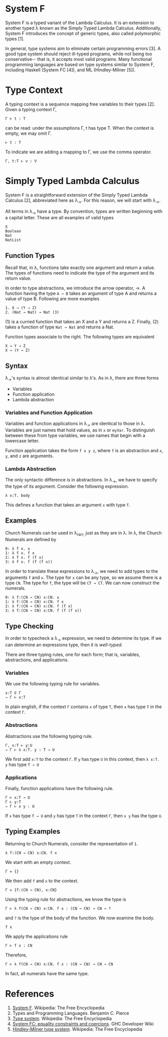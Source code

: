# System F
System F is a typed variant of the Lambda Calculus. It is an extension to
another typed &lambda; known as the Simply Typed Lambda Calculus. Additionally,
System F introduces the concept of generic types, also called polymorphic
types [1].

In general, type systems aim to eliminate certain programming errors [3]. A good
type system should reject ill-typed programs, while not being too conservative--
that is, it accepts most valid programs. Many functional programming languages 
are based on type systems similar to System F, including Haskell 
(System FC [4]), and ML (Hindley-Milner [5]).

# Type Context
A typing context is a sequence mapping free variables to their types [2]. Given
a typing context &Gamma;, 

    Γ ⊢ t : T

can be read: under the assumptions &Gamma;, t has type T. When the context is
empty, we may omit &Gamma;.

    ⊢ t : T

To indicate we are adding a mapping to &Gamma;, we use the comma operator.

    Γ, t:T ⊢ v : V

# Simply Typed Lambda Calculus
System F is a straightforward extension of the Simply Typed Lambda Calculus [2],
abbreviated here as &lambda;<sub>&rarr;</sub>. For this reason, we will start 
with &lambda;<sub>&rarr;</sub>.

All terms in &lambda;<sub>&rarr;</sub> have a type. By convention, types are
written beginning with a capital letter. These are all examples of valid
types

    X
    Boolean
    Nat
    NatList

## Function Types
Recall that, in &lambda;, functions take exactly one argument and return a 
value. The types of functions need to indicate the type of the argument and
its return value. 

In order to type abstractions, we introduce the arrow operator, &rarr;. A 
function having the type `A → B` takes an argument of type A and returns a
value of type B. Following are more examples

    1. X → (Y → Z)
    2. (Nat → Nat) → Nat (3)

(1) is a curried function that takes an X and a Y and returns a Z. Finally, (2) 
takes a function of type `Nat → Nat` and returns a Nat.

Function types associate to the right. The following types are equivalent

    X → Y → Z
    X → (Y → Z)

## Syntax
&lambda;<sub>&rarr;</sub>'s syntax is almost identical similar to &lambda;'s. As in &lambda;,
there are three forms

 * Variables
 * Function application
 * Lambda abstraction

### Variables and Function Application
Variables and function applications in &lambda;<sub>&rarr;</sub> are identical to those in 
&lambda;. Variables are just names that hold values, as in `x` or `myVar`. To distinguish 
between these from type variables, we use names that begin with a lowercase letter.

Function application takes the form `f x y z`, where `f` is an abstraction and `x`, `y`, and
`z` are arguments.

### Lambda Abstraction
The only syntactic difference is in abstractions. In &lambda;<sub>&rarr;</sub>, we have to
specify the type of its argument. Consider the following expression.

    λ x:T. body

This defines a function that takes an argument `x` with type `T`.

## Examples
Church Numerals can be used in &lambda;<sub>rarr;</sub> just as they are in &lambda;. In 
&lambda;, the Church Numerals are defined by

    0: λ f x. x
    1: λ f x. f x
    2: λ f x. f (f x)
    3: λ f x. f (f (f x))

In order to translate these expressions to &lambda;<sub>&rarr;</sub>, we need to add types
to the arguments `f` and `x`. The type for `x` can be any type, so we assume there is a type
`CN`. The type for `f`, the type will be `CT → CT`. We can now construct the numerals.

    0: λ f:(CN → CN) x:CN. x
    1: λ f:(CN → CN) x:CN. f x
    2: λ f:(CN → CN) x:CN. f (f x)
    3: λ f:(CN → CN) x:CN. f (f (f x))

## Type Checking
In order to typecheck a &lambda;<sub>&rarr;</sub> expression, we need to determine its type.
If we can determine an expressions type, then it is *well-typed*.

There are three typing rules, one for each form; that is, variables, 
abstractions, and applications.

### Variables
We use the following typing rule for variables.

    x:T ∈ Γ 
    ⇒ Γ ⊢ x:T

In plain english, if the context `Γ` contains `x` of type `T`,  then `x` has 
type `T` in the context `Γ`.

### Abstractions
Abstractions use the following typing rule.

    Γ, x:T ⊢ y:U 
    ⇒ Γ ⊢ λ x:T. y : T → U

We first add `x:T` to the context `Γ`. If `y` has type `U` in this context, then 
`λ x:T. y` has type  `T → U`
    
### Applications
Finally, function applications have the following rule.

    Γ ⊢ x:T → U
    Γ ⊢ y:T
    ⇒ Γ ⊢ x y : U

If `x` has type `T → U` and `y` has type `T` in the context `Γ`, then `x y` has the type
`U`.
 
## Typing Examples
Returning to Church Numerals, consider the representation of `1`.

    λ f:(CN → CN) x:CN. f x

We start with an empty context.

    Γ = {}

We then add `f` and `x` to the context.

    Γ = {f:(CN → CN), x:CN} 
    
Using the typing rule for abstractions, we know the type is

    Γ ⊢ λ f(CN → CN) x:CN. f x : (CN → CN) → CN → ?

and `?` is the type of the body of the function. We now examine the body.

    f x

We apply the applications rule

    Γ ⊢ f x : CN

Therefore,

    Γ ⊢ λ f(CN → CN) x:CN. f x : (CN → CN) → CN → CN

In fact, all numerals have the same type.

# References
1. [System F](https://en.wikipedia.org/wiki/System_F). Wikipedia: The Free Encyclopedia
2. Types and Programming Languages. Benjamin C. Pierce
3. [Type system](https://en.wikipedia.org/wiki/Type_system). Wikipedia: The Free Encyclopedia
4. [System FC: equality constraints and coercions](https://ghc.haskell.org/trac/ghc/wiki/Commentary/Compiler/FC). GHC Developer Wiki
5. [Hindley-Milner type system](https://en.wikipedia.org/wiki/Hindley%E2%80%93Milner_type_system). Wikipedia: The Free Encyclopedia
